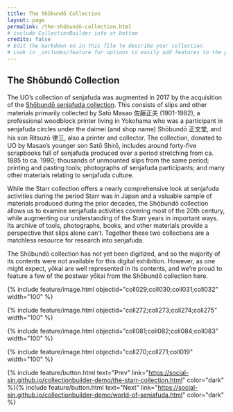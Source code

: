 ```yaml
---
title: The Shōbundō Collection
layout: page
permalink: /the-shōbundō-collection.html
# include CollectionBuilder info at bottom
credits: false
# Edit the markdown on in this file to describe your collection
# Look in _includes/feature for options to easily add features to the page
---
```


## The Shōbundō Collection
The UO’s collection of senjafuda was augmented in 2017 by the acquisition of the [Shōbundō senjafuda collection](http://archiveswest.orbiscascade.org/ark:/80444/xv85363/op=fstyle.aspx?t=k&q=shobundo). This consists of slips and other materials primarily collected by Satō Masao 佐藤正夫 (1901-1982), a professional woodblock printer living in Yokohama who was a participant in senjafuda circles under the daimei (and shop name) Shōbundō 正文堂, and his son Ritsuzō 律三, also a printer and collector. The collection, donated to UO by Masao’s younger son Satō Shirō, includes around forty-five scrapbooks full of senjafuda produced over a period stretching from ca. 1885 to ca. 1990; thousands of unmounted slips from the same period; printing and pasting tools; photographs of senjafuda participants; and many other materials relating to senjafuda culture.

While the Starr collection offers a nearly comprehensive look at senjafuda activities during the period Starr was in Japan and a valuable sample of materials produced during the prior decades, the Shōbundō collection allows us to examine senjafuda activities covering most of the 20th century, while augmenting our understanding of the Starr years in important ways. Its archive of tools, photographs, books, and other materials provide a perspective that slips alone can’t. Together these two collections are a matchless resource for research into senjafuda.

The Shōbundō collection has not yet been digitized, and so the majority of its contents were not available for this digital exhibition. However, as one might expect, yōkai are well represented in its contents, and we’re proud to feature a few of the postwar yōkai from the Shōbundō collection here.

{% include feature/image.html objectid="coll029;coll030;coll031;coll032" width="100" %}

{% include feature/image.html objectid="coll272;coll273;coll274;coll275" width="100" %}

{% include feature/image.html objectid="coll081;coll082;coll084;coll083" width="100" %}

{% include feature/image.html objectid="coll270;coll271;coll019" width="100" %}

{% include feature/button.html text="Prev" link="https://social-sin.github.io/collectionbuilder-demo/the-starr-collection.html" color="dark" %}{% include feature/button.html text="Next" link="https://social-sin.github.io/collectionbuilder-demo/world-of-senjafuda.html" color="dark" %}

<!-- {% if page.credits == true %}{% include cb/credits.html %}{% endif %} -->

